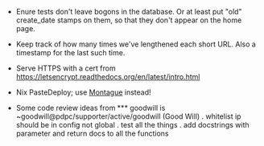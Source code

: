 - Enure tests don't leave bogons in the database.  Or at least put
  "old" create_date stamps on them, so that they don't appear on the
  home page.

- Keep track of how many times we've lengthened each short URL.  Also
  a timestamp for the last such time.

- Serve HTTPS with a cert from
  https://letsencrypt.readthedocs.org/en/latest/intro.html

- Nix PasteDeploy; use
  [Montague](https://metaclassical.com/announcing-montague-the-new-way-to-configure-python-applications/)
  instead!

- Some code review ideas from *** goodwill is ~goodwill@pdpc/supporter/active/goodwill (Good Will)
  <goodwill> . whitelist ip should be in config not global
  <goodwill> . test all the things
  <goodwill> . add docstrings with parameter and return docs to all the functions
